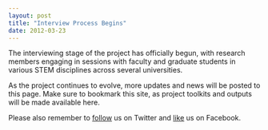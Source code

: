```yaml
---
layout: post
title: "Interview Process Begins"
date: 2012-03-23
---
```


The interviewing stage of the project has officially begun, with research members engaging in sessions with faculty and graduate students in various STEM disciplines across several universities. 

As the project continues to evolve, more updates and news will be posted to this page. Make sure to bookmark this site, as project toolkits and outputs will be made available here. 

Please also remember to [follow](https://twitter.com/datainfolit) us on Twitter and [like](https://www.facebook.com/datainfolit) us on Facebook. 
